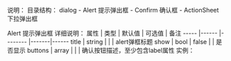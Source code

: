 说明：
目录结构：
dialog
    - Alert 提示弹出框
    - Confirm 确认框
    - ActionSheet 下拉弹出框

Alert 提示弹出框
详细说明：
    属性     | 类型      | 默认值     | 可选值 | 备注
    -----   |------     |--------   |-------|------
    title   | string    |           |       | alert弹框标题
    show    | bool      | false     |       | 是否显示
    buttons | array     |           |       | 确认按钮描述，至少包含label属性
实例：

